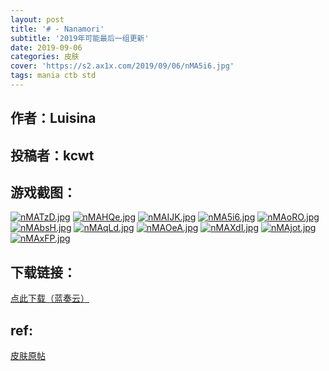 ```yaml
---
layout: post
title: '# - Nanamori'
subtitle: '2019年可能最后一组更新'
date: 2019-09-06
categories: 皮肤
cover: 'https://s2.ax1x.com/2019/09/06/nMA5i6.jpg'
tags: mania ctb std
---
```


## 作者：Luisina

## 投稿者：kcwt
 
## 游戏截图：

[![nMATzD.jpg](https://s2.ax1x.com/2019/09/06/nMATzD.jpg)](https://imgchr.com/i/nMATzD)
[![nMAHQe.jpg](https://s2.ax1x.com/2019/09/06/nMAHQe.jpg)](https://imgchr.com/i/nMAHQe)
[![nMAIJK.jpg](https://s2.ax1x.com/2019/09/06/nMAIJK.jpg)](https://imgchr.com/i/nMAIJK)
[![nMA5i6.jpg](https://s2.ax1x.com/2019/09/06/nMA5i6.jpg)](https://imgchr.com/i/nMA5i6)
[![nMAoRO.jpg](https://s2.ax1x.com/2019/09/06/nMAoRO.jpg)](https://imgchr.com/i/nMAoRO)
[![nMAbsH.jpg](https://s2.ax1x.com/2019/09/06/nMAbsH.jpg)](https://imgchr.com/i/nMAbsH)
[![nMAqLd.jpg](https://s2.ax1x.com/2019/09/06/nMAqLd.jpg)](https://imgchr.com/i/nMAqLd)
[![nMAOeA.jpg](https://s2.ax1x.com/2019/09/06/nMAOeA.jpg)](https://imgchr.com/i/nMAOeA)
[![nMAXdI.jpg](https://s2.ax1x.com/2019/09/06/nMAXdI.jpg)](https://imgchr.com/i/nMAXdI)
[![nMAjot.jpg](https://s2.ax1x.com/2019/09/06/nMAjot.jpg)](https://imgchr.com/i/nMAjot)
[![nMAxFP.jpg](https://s2.ax1x.com/2019/09/06/nMAxFP.jpg)](https://imgchr.com/i/nMAxFP)



## 下载链接：

[点此下载（蓝奏云）](https://www.lanzous.com/i61ve8f)

## ref:

[皮肤原帖](https://osu.ppy.sh/community/forums/topics/948438)
